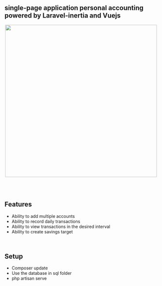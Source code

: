 ## single-page application personal accounting powered by Laravel-inertia and Vuejs
<div>
    <p align="center"><img src="https://i.postimg.cc/zBJw7mbr/22.jpg" height="500"></p>
 </div>
 
 <br>
 <br>
 
 ## Features

<ul>
    <li>Ability to add multiple accounts</li>
    <li>Ability to record daily transactions</li>
    <li>Ability to view transactions in the desired interval</li>
    <li>Ability to create savings target</li>
  
   </ul>
   <br>
   
   
## Setup


   <ul>
    <li>Composer update</li>
    <li>Use the database in sql folder</li>
    <li>php artisan serve</li>
   </ul>
